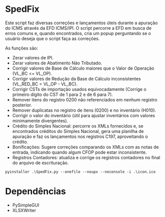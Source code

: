 # SpedFix
Este script faz diversas correções e lançamentos úteis durante a apuração do ICMS através da EFD ICMS/IPI.
O script percorre a EFD em busca de erros comuns e, quando encontrados, cria um popup perguntando se o usuário deseja que o script faça as correções.

As funções são:
 - Zerar valores de IPI.
 - Zerar valores de Abatimento Não Tributado.
 - Corrigir valores de Base de Cálculo maiores que o Valor de Operação (VL_BC <= VL_OP).
 - Corrigir valores de Redução da Base de Cálculo inconsistentes (VL_RED_BC = VL_OP - VL_BC).
 - Corrigir CSTs de importação usados equivocadamente (Corrige o primeiro dígito do CST de 1 para 2 e de 6 para 7).
 - Remover itens do registro 0200 não referenciados em nenhum registro posterior.
 - Remover duplicatas no registro de itens (0200) e no inventário (H010).
 - Corrigir o valor do inventário (útil para ajustar inventários com valores minimamente divergentes).
 - Crédito do Simples Nacional: percorre os XMLs fornecidos e, se encontrados créditos do Simples Nacional, gera uma planilha de apuração e faz os lançamentos nos registros C197, aproveitando o crédito.
 - Bonificações: Sugere correções comparando os XMLs com as notas de entrada, indicando quando algum CFOP pode estar inconsistente.
 - Registros Contadores: atualiza e corrige os registros contadores no final do arquivo de escrituração.

```pyinstaller .\SpedFix.py --onefile --noupx --noconsole -i .\icon.ico```

# Dependências
 - PySimpleGUI
 - XLSXWriter
